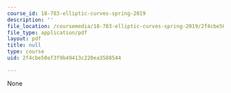 ```yaml
---
course_id: 18-783-elliptic-curves-spring-2019
description: ''
file_location: /coursemedia/18-783-elliptic-curves-spring-2019/2f4cbe50af3f9b49413c220ea3588544_MIT18_783S19_lec23.pdf
file_type: application/pdf
layout: pdf
title: null
type: course
uid: 2f4cbe50af3f9b49413c220ea3588544

---
```

None